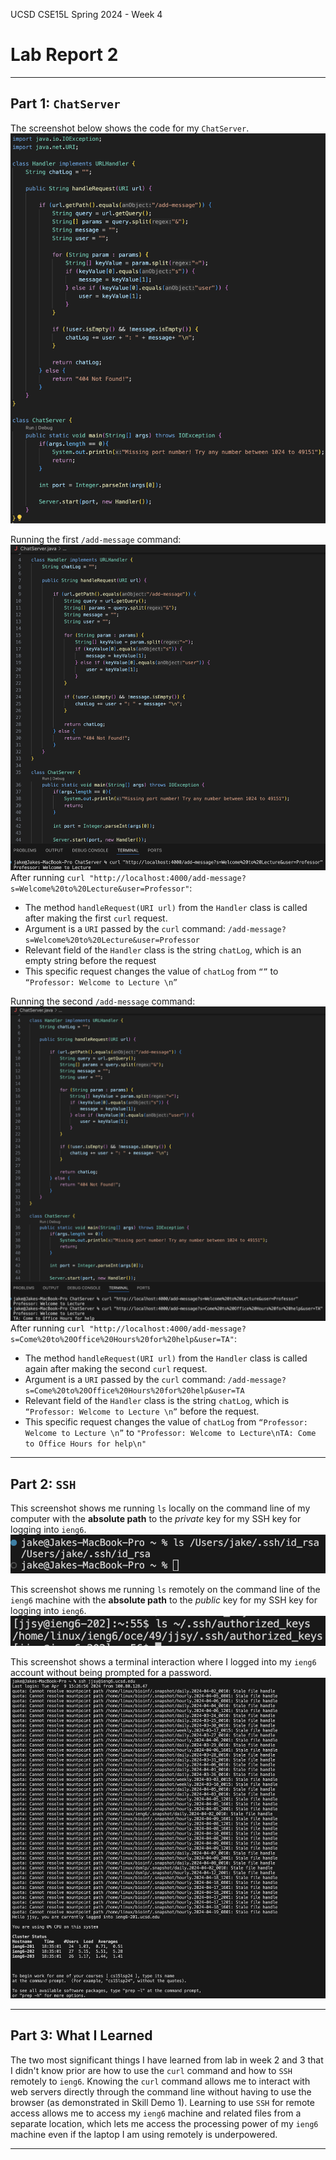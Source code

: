 UCSD CSE15L Spring 2024 - Week 4
# Lab Report 2 
---
## Part 1: `ChatServer`

The screenshot below shows the code for my `ChatServer`.
![Image](Lab2Photo1.png)

Running the first `/add-message` command:
![Image](Lab2Photo2.png)
After running `curl "http://localhost:4000/add-message?s=Welcome%20to%20Lecture&user=Professor"`:
* The method `handleRequest(URI url)` from the `Handler` class is called after making the first `curl` request.
* Argument is a `URI` passed by the `curl` command: `/add-message?s=Welcome%20to%20Lecture&user=Professor`
* Relevant field of the `Handler` class is the string `chatLog`, which is an empty string before the request
* This specific request changes the value of `chatLog` from `“”` to `“Professor: Welcome to Lecture \n”`

Running the second `/add-message` command:
![Image](Lab2Photo3.png)
After running `curl "http://localhost:4000/add-message?s=Come%20to%20Office%20Hours%20for%20help&user=TA"`:
* The method `handleRequest(URI url)` from the `Handler` class is called again after making the second `curl` request.
* Argument is a `URI` passed by the `curl` command: `/add-message?s=Come%20to%20Office%20Hours%20for%20help&user=TA`
* Relevant field of the `Handler` class is the string `chatLog`, which is `“Professor: Welcome to Lecture \n”` before the request.
* This specific request changes the value of `chatLog` from `“Professor: Welcome to Lecture \n”` to `"Professor: Welcome to Lecture\nTA: Come to Office Hours for help\n"` 

---
## Part 2: `SSH`

This screenshot shows me running `ls` locally on the command line of my computer with the **absolute path** to the *private* key for my SSH key for logging into `ieng6`.
![Image](Lab2Photo4.png)

This screenshot shows me running `ls` remotely on the command line of the `ieng6` machine with the **absolute path** to the *public* key for my SSH key for logging into `ieng6`.
![Image](Lab2Photo5Ver2.png)

This screenshot shows a terminal interaction where I logged into my `ieng6` account without being prompted for a password.
![Image](Lab2Photo6.png)

---
## Part 3: What I Learned

The two most significant things I have learned from lab in week 2 and 3 that I didn't know prior are how to use the `curl` command and how to `SSH` remotely to `ieng6`. Knowing the `curl` command allows me to interact with web servers directly through the command line without having to use the browser (as demonstrated in Skill Demo 1). Learning to use `SSH` for remote access allows me to access my `ieng6` machine and related files from a separate location, which lets me access the processing power of my `ieng6` machine even if the laptop I am using remotely is underpowered.

---
